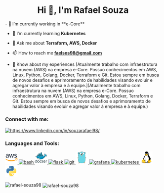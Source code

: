 <h1 align="center">Hi 👋, I'm Rafael Souza</h1>
- 🔭 I’m currently working in **e-Core**

- 🌱 I’m currently learning **Kubernetes**

- 💬 Ask me about **Terraform, AWS, Docker**

- 📫 How to reach me **faelsos98@gmail.com**

- 📄 Know about my experiences [Atualmente trabalho com infraestrutura na nuvem (AWS) na empresa e-Core. Possuo conhecimentos em AWS, Linux, Python, Golang, Docker, Terraform e Git. Estou sempre em busca de novos desafios e aprimoramento de habilidades visando evoluir e agregar valor à empresa e à equipe.](Atualmente trabalho com infraestrutura na nuvem (AWS) na empresa e-Core. Possuo conhecimentos em AWS, Linux, Python, Golang, Docker, Terraform e Git. Estou sempre em busca de novos desafios e aprimoramento de habilidades visando evoluir e agregar valor à empresa e à equipe.)

<h3 align="left">Connect with me:</h3>
<p align="left">
<a href="https://linkedin.com/in/https://www.linkedin.com/in/souzarafael98/" target="blank"><img align="center" src="https://raw.githubusercontent.com/rahuldkjain/github-profile-readme-generator/master/src/images/icons/Social/linked-in-alt.svg" alt="https://www.linkedin.com/in/souzarafael98/" height="30" width="40" /></a>
</p>

<h3 align="left">Languages and Tools:</h3>
<p align="left"> <a href="https://aws.amazon.com" target="_blank" rel="noreferrer"> <img src="https://raw.githubusercontent.com/devicons/devicon/master/icons/amazonwebservices/amazonwebservices-original-wordmark.svg" alt="aws" width="40" height="40"/> </a> <a href="https://www.gnu.org/software/bash/" target="_blank" rel="noreferrer"> <img src="https://www.vectorlogo.zone/logos/gnu_bash/gnu_bash-icon.svg" alt="bash" width="40" height="40"/> </a> <a href="https://www.docker.com/" target="_blank" rel="noreferrer"> <img src="https://raw.githubusercontent.com/devicons/devicon/master/icons/docker/docker-original-wordmark.svg" alt="docker" width="40" height="40"/> </a> <a href="https://flask.palletsprojects.com/" target="_blank" rel="noreferrer"> <img src="https://www.vectorlogo.zone/logos/pocoo_flask/pocoo_flask-icon.svg" alt="flask" width="40" height="40"/> </a> <a href="https://git-scm.com/" target="_blank" rel="noreferrer"> <img src="https://www.vectorlogo.zone/logos/git-scm/git-scm-icon.svg" alt="git" width="40" height="40"/> </a> <a href="https://golang.org" target="_blank" rel="noreferrer"> <img src="https://raw.githubusercontent.com/devicons/devicon/master/icons/go/go-original.svg" alt="go" width="40" height="40"/> </a> <a href="https://grafana.com" target="_blank" rel="noreferrer"> <img src="https://www.vectorlogo.zone/logos/grafana/grafana-icon.svg" alt="grafana" width="40" height="40"/> </a> <a href="https://kubernetes.io" target="_blank" rel="noreferrer"> <img src="https://www.vectorlogo.zone/logos/kubernetes/kubernetes-icon.svg" alt="kubernetes" width="40" height="40"/> </a> <a href="https://www.linux.org/" target="_blank" rel="noreferrer"> <img src="https://raw.githubusercontent.com/devicons/devicon/master/icons/linux/linux-original.svg" alt="linux" width="40" height="40"/> </a> <a href="https://www.python.org" target="_blank" rel="noreferrer"> <img src="https://raw.githubusercontent.com/devicons/devicon/master/icons/python/python-original.svg" alt="python" width="40" height="40"/> </a> </p>

<p><img align="left" src="https://github-readme-stats.vercel.app/api/top-langs?username=rafael-souza98&show_icons=true&locale=en&layout=compact" alt="rafael-souza98" /></p>

<p>&nbsp;<img align="center" src="https://github-readme-stats.vercel.app/api?username=rafael-souza98&show_icons=true&locale=en" alt="rafael-souza98" /></p>

<!--
**Rafael-Souza98/Rafael-Souza98** is a ✨ _special_ ✨ repository because its `README.md` (this file) appears on your GitHub profile.

Here are some ideas to get you started:

- 🔭 I’m currently working on ...
- 🌱 I’m currently learning ...
- 👯 I’m looking to collaborate on ...
- 🤔 I’m looking for help with ...
- 💬 Ask me about ...
- 📫 How to reach me: ...
- 😄 Pronouns: ...
- ⚡ Fun fact: ...
-->
